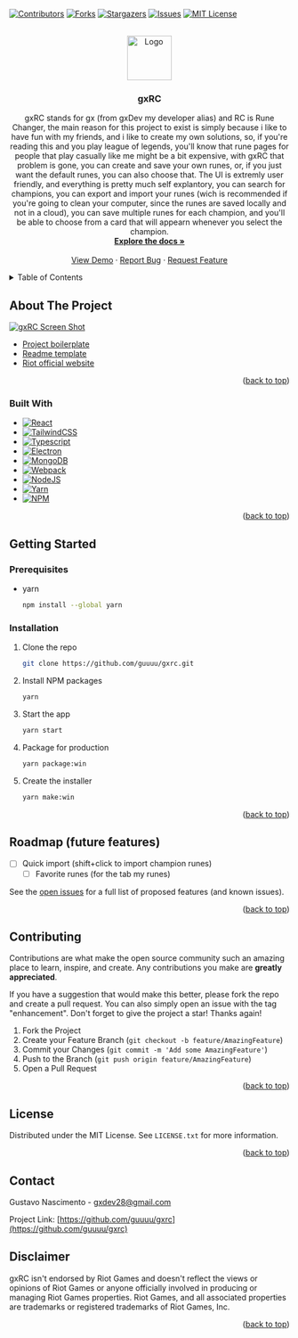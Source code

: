 <a name="readme-top"></a>

[![Contributors][contributors-shield]][contributors-url]
[![Forks][forks-shield]][forks-url]
[![Stargazers][stars-shield]][stars-url]
[![Issues][issues-shield]][issues-url]
[![MIT License][license-shield]][license-url]


<br />
<div align="center">
  <a href="https://github.com/guuuu/gxrc">
    <img src="assets/package/icons/win/icon.ico" alt="Logo" width="80" height="80">
  </a>

<h3 align="center">gxRC</h3>

  <p align="center">
    gxRC stands for gx (from gxDev my developer alias) and RC is Rune Changer, the main reason for this project to exist is simply because i like to have fun with my friends, and i like to create my own solutions, so, if you're reading this and you play league of legends, you'll know that rune pages for people that play casually like me might be a bit expensive, with gxRC that problem is gone, you can create and save your own runes, or, if you just want the default runes, you can also choose that.
The UI is extremly user friendly, and everything is pretty much self explantory, you can search for champions, you can export and import your runes (wich is recommended if you're going to clean your computer, since the runes are saved locally and not in a cloud), you can save multiple runes for each champion, and you'll be able to choose from a card that will appearn whenever you select the champion.
    <br />
    <a href="https://github.com/guuuu/gxrc"><strong>Explore the docs »</strong></a>
    <br />
    <br />
    <a href="https://github.com/guuuu/gxrc">View Demo</a>
    ·
    <a href="https://github.com/guuuu/gxrc/issues">Report Bug</a>
    ·
    <a href="https://github.com/guuuu/gxrc/issues">Request Feature</a>
  </p>
</div>


<details>
  <summary>Table of Contents</summary>
  <ol>
    <li>
      <a href="#about-the-project">About The Project</a>
      <ul>
        <li><a href="#built-with">Built With</a></li>
      </ul>
    </li>
    <li>
      <a href="#getting-started">Getting Started</a>
      <ul>
        <li><a href="#prerequisites">Prerequisites</a></li>
        <li><a href="#installation">Installation</a></li>
      </ul>
    </li>
    <li><a href="#usage">Usage</a></li>
    <li><a href="#roadmap">Roadmap</a></li>
    <li><a href="#contributing">Contributing</a></li>
    <li><a href="#license">License</a></li>
    <li><a href="#contact">Contact</a></li>
    <li><a href="#disclaimer">Disclaimer</a></li>
  </ol>
</details>


## About The Project

[![gxRC Screen Shot][product-screenshot]](https://i.gyazo.com/8f63e60f224957d3c248e582f4bb0ff6.png)

* [Project boilerplate](https://github.com/saucesteals/electron-typescript-react-tailwind-redux)
* [Readme template](https://github.com/othneildrew/Best-README-Template)
* [Riot official website](https://www.riotgames.com/en)

<p align="right">(<a href="#readme-top">back to top</a>)</p>

### Built With

* [![React][React.js]][React-url]
* [![TailwindCSS][TailwindCSS.com]][TailwindCSS-url]
* [![Typescript][Typescript.com]][Typescript-url]
* [![Electron][Electron.com]][Electron-url]
* [![MongoDB][MongoDB.com]][MongoDB-url]
* [![Webpack][Webpack.com]][Webpack-url]
* [![NodeJS][NodeJS.com]][NodeJS-url]
* [![Yarn][Yarn.com]][Yarn-url]
* [![NPM][NPM.com]][NPM-url]

<p align="right">(<a href="#readme-top">back to top</a>)</p>



<!-- GETTING STARTED -->
## Getting Started

### Prerequisites

* yarn
  ```sh
  npm install --global yarn
  ```

### Installation

1. Clone the repo
   ```sh
   git clone https://github.com/guuuu/gxrc.git
   ```
2. Install NPM packages
   ```sh
   yarn
   ```
3. Start the app
   ```sh
   yarn start
   ```
4. Package for production
	```sh
   yarn package:win
   ```
5. Create the installer
	```sh
   yarn make:win
   ```


<p align="right">(<a href="#readme-top">back to top</a>)</p>


## Roadmap (future features)

- [ ] Quick import (shift+click to import champion runes)
  - [ ] Favorite runes (for the tab my runes)

See the [open issues](https://github.com/guuuu/gxrc/issues) for a full list of proposed features (and known issues).

<p align="right">(<a href="#readme-top">back to top</a>)</p>

## Contributing

Contributions are what make the open source community such an amazing place to learn, inspire, and create. Any contributions you make are **greatly appreciated**.

If you have a suggestion that would make this better, please fork the repo and create a pull request. You can also simply open an issue with the tag "enhancement".
Don't forget to give the project a star! Thanks again!

1. Fork the Project
2. Create your Feature Branch (`git checkout -b feature/AmazingFeature`)
3. Commit your Changes (`git commit -m 'Add some AmazingFeature'`)
4. Push to the Branch (`git push origin feature/AmazingFeature`)
5. Open a Pull Request

<p align="right">(<a href="#readme-top">back to top</a>)</p>

## License

Distributed under the MIT License. See `LICENSE.txt` for more information.

<p align="right">(<a href="#readme-top">back to top</a>)</p>

## Contact

Gustavo Nascimento - gxdev28@gmail.com

Project Link: [https://github.com/guuuu/gxrc](https://github.com/guuuu/gxrc)

## Disclaimer

gxRC isn't endorsed by Riot Games and doesn't reflect the views or opinions of Riot Games or anyone officially involved in producing or managing Riot Games properties. Riot Games, and all associated properties are trademarks or registered trademarks of Riot Games, Inc.

<p align="right">(<a href="#readme-top">back to top</a>)</p>

[contributors-shield]: https://img.shields.io/github/contributors/guuuu/gxrc.svg?style=for-the-badge
[contributors-url]: https://github.com/guuuu/gxrc/graphs/contributors

[forks-shield]: https://img.shields.io/github/forks/guuuu/gxrc.svg?style=for-the-badge
[forks-url]: https://github.com/guuuu/gxrc/network/members

[stars-shield]: https://img.shields.io/github/stars/guuuu/gxrc.svg?style=for-the-badge
[stars-url]: https://github.com/guuuu/gxrc/stargazers

[issues-shield]: https://img.shields.io/github/issues/guuuu/gxrc.svg?style=for-the-badge
[issues-url]: https://github.com/guuuu/gxrc/issues

[license-shield]: https://img.shields.io/github/license/guuuu/gxrc.svg?style=for-the-badge
[license-url]: https://github.com/guuuu/gxrc/blob/master/LICENSE.txt

[React.js]: https://img.shields.io/badge/React-20232A?style=for-the-badge&logo=react&logoColor=61DAFB
[React-url]: https://reactjs.org/

[Typescript.com]: https://img.shields.io/badge/typescript-%23007ACC.svg?style=for-the-badge&logo=typescript&logoColor=white
[Typescript-url]: https://www.typescriptlang.org/

[tailwindCSS.com]: https://img.shields.io/badge/tailwindcss-%2338B2AC.svg?style=for-the-badge&logo=tailwind-css&logoColor=white
[tailwindCSS-url]: https://tailwindcss.com/

[Electron.com]: https://img.shields.io/badge/Electron-191970?style=for-the-badge&logo=Electron&logoColor=white
[Electron-url]: https://www.electronjs.org/

[MongoDB.com]: https://img.shields.io/badge/MongoDB-%234ea94b.svg?style=for-the-badge&logo=mongodb&logoColor=white
[MongoDB-url]: https://www.mongodb.com/

[Webpack.com]: https://img.shields.io/badge/webpack-%238DD6F9.svg?style=for-the-badge&logo=webpack&logoColor=black
[Webpack-url]: https://webpack.js.org/

[NodeJS.com]: https://img.shields.io/badge/node.js-6DA55F?style=for-the-badge&logo=node.js&logoColor=white
[NodeJS-url]: https://nodejs.org/en/

[Yarn.com]: https://img.shields.io/badge/yarn-%232C8EBB.svg?style=for-the-badge&logo=yarn&logoColor=white
[Yarn-url]: https://yarnpkg.com/

[NPM.com]: https://img.shields.io/badge/NPM-%23000000.svg?style=for-the-badge&logo=npm&logoColor=white
[NPM-url]: https://npmjs.com

[product-screenshot]: https://i.gyazo.com/8f63e60f224957d3c248e582f4bb0ff6.png